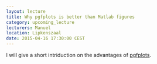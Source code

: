 ```yaml
---
layout: lecture
title: Why pgfplots is better than Matlab figures
category: upcoming_lecture
lecturers: Manuel
location: Lipkenszaal
date: 2015-04-16 17:30:00 CEST
---
```


I will give a short intriduction on the advantages of [pgfplots](http://pgfplots.sourceforge.net/). 
